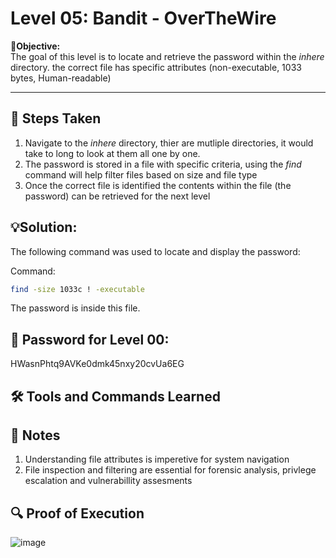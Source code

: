 # Level 05: Bandit - OverTheWire

**🎯Objective:**  
The goal of this level is to locate and retrieve the password within the *inhere* directory. the correct file has specific attributes (non-executable, 1033 bytes, Human-readable) 

---

## 📝 Steps Taken
1. Navigate to the *inhere* directory, thier are mutliple directories, it would take to long to look at them all one by one.
2. The password is stored in a file with specific criteria, using the *find* command will help filter files based on size and file type
3. Once the correct file is identified the contents within the file (the password) can be retrieved for the next level 


## 💡Solution:

The following command was used to locate and display the password:

  Command:
   ```bash
   find -size 1033c ! -executable
```
The password is inside this file.

## 🔑 Password for Level 00:
HWasnPhtq9AVKe0dmk45nxy20cvUa6EG

## 🛠️ Tools and Commands Learned


## 📝 Notes
1. Understanding file attributes is imperetive for system navigation
2. File inspection and filtering are essential for forensic analysis, privlege escalation and vulnerabillity assesments

## 🔍 Proof of Execution
![image](https://github.com/user-attachments/assets/5a349352-d828-4a5e-a638-4907543cbba1)
